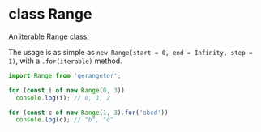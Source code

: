 # class Range

An iterable Range class.

The usage is as simple as `new Range(start = 0, end = Infinity, step = 1)`, with a `.for(iterable)` method.

```js
import Range from 'gerangetor';

for (const i of new Range(0, 3))
  console.log(i); // 0, 1, 2

for (const c of new Range(1, 3).for('abcd'))
  console.log(c); // "b", "c"
```


